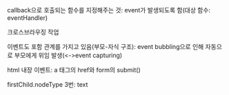 callback으로 호출되는 함수를 지정해주는 것: event가 발생되도록 함(대상 함수: eventHandler)

크로스브라우징 작업

이벤트도 포함 관계를 가지고 있음(부모-자식 구조): event bubbling으로 인해 자동으로 부모에게 위임 발생(<->event capturing)

html 내장 이벤트: a 태그의 href와 form의 submit()

firstChild.nodeType 3번: text